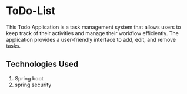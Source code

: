 # ToDo-List
This Todo Application is a task management system that allows users to keep track of their activities and manage their workflow efficiently. The application provides a user-friendly interface to add, edit, and remove tasks.

## Technologies Used
1. Spring boot
2. spring security

